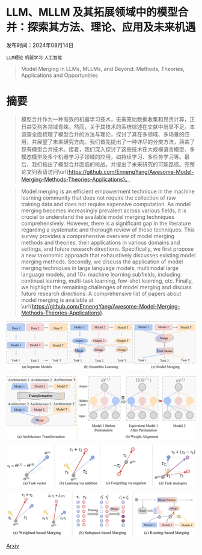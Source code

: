 # LLM、MLLM 及其拓展领域中的模型合并：探索其方法、理论、应用及未来机遇

发布时间：2024年08月14日

`LLM理论` `机器学习` `人工智能`

> Model Merging in LLMs, MLLMs, and Beyond: Methods, Theories, Applications and Opportunities

# 摘要

> 模型合并作为一种高效的机器学习技术，无需原始数据收集和昂贵计算，正日益受到各领域青睐。然而，关于其技术的系统综述在文献中尚显不足。本调查全面梳理了模型合并的方法与理论，探讨了其在多领域、多场景的应用，并展望了未来研究方向。我们首先提出了一种详尽的分类方法，涵盖了现有模型合并技术。接着，我们深入探讨了这些技术在大规模语言模型、多模态模型及多个机器学习子领域的应用，如持续学习、多任务学习等。最后，我们指出了模型合并面临的挑战，并提出了未来研究的可能路径。完整论文列表请访问\url{https://github.com/EnnengYang/Awesome-Model-Merging-Methods-Theories-Applications}。

> Model merging is an efficient empowerment technique in the machine learning community that does not require the collection of raw training data and does not require expensive computation. As model merging becomes increasingly prevalent across various fields, it is crucial to understand the available model merging techniques comprehensively. However, there is a significant gap in the literature regarding a systematic and thorough review of these techniques. This survey provides a comprehensive overview of model merging methods and theories, their applications in various domains and settings, and future research directions. Specifically, we first propose a new taxonomic approach that exhaustively discusses existing model merging methods. Secondly, we discuss the application of model merging techniques in large language models, multimodal large language models, and 10+ machine learning subfields, including continual learning, multi-task learning, few-shot learning, etc. Finally, we highlight the remaining challenges of model merging and discuss future research directions. A comprehensive list of papers about model merging is available at \url{https://github.com/EnnengYang/Awesome-Model-Merging-Methods-Theories-Applications}.

![LLM、MLLM 及其拓展领域中的模型合并：探索其方法、理论、应用及未来机遇](../../../paper_images/2408.07666/x1.png)

![LLM、MLLM 及其拓展领域中的模型合并：探索其方法、理论、应用及未来机遇](../../../paper_images/2408.07666/x2.png)

![LLM、MLLM 及其拓展领域中的模型合并：探索其方法、理论、应用及未来机遇](../../../paper_images/2408.07666/x3.png)

![LLM、MLLM 及其拓展领域中的模型合并：探索其方法、理论、应用及未来机遇](../../../paper_images/2408.07666/x4.png)

[Arxiv](https://arxiv.org/abs/2408.07666)